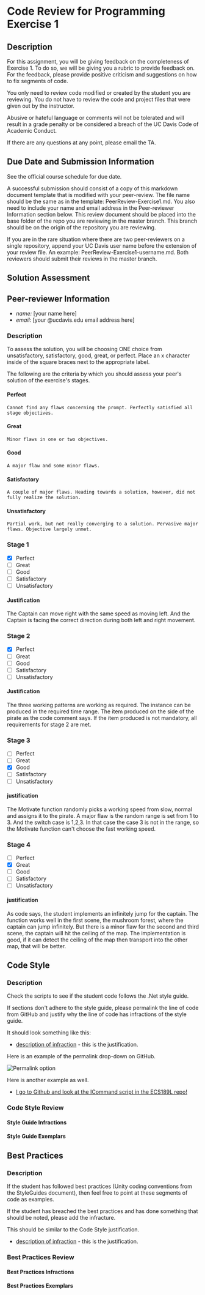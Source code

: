 # Code Review for Programming Exercise 1 #
## Description ##

For this assignment, you will be giving feedback on the completeness of Exercise 1.  To do so, we will be giving you a rubric to provide feedback on. For the feedback, please provide positive criticism and suggestions on how to fix segments of code.

You only need to review code modified or created by the student you are reviewing. You do not have to review the code and project files that were given out by the instructor.

Abusive or hateful language or comments will not be tolerated and will result in a grade penalty or be considered a breach of the UC Davis Code of Academic Conduct.

If there are any questions at any point, please email the TA.

## Due Date and Submission Information ##
See the official course schedule for due date.

A successful submission should consist of a copy of this markdown document template that is modified with your peer-review. The file name should be the same as in the template: PeerReview-Exercise1.md. You also need to include your name and email address in the Peer-reviewer Information section below. This review document should be placed into the base folder of the repo you are reviewing in the master branch. This branch should be on the origin of the repository you are reviewing.

If you are in the rare situation where there are two peer-reviewers on a single repository, append your UC Davis user name before the extension of your review file. An example: PeerReview-Exercise1-username.md. Both reviewers should submit their reviews in the master branch.  

## Solution Assessment ##

## Peer-reviewer Information

* *name:* [your name here] 
* *email:* [your @ucdavis.edu email address here]

### Description ###

To assess the solution, you will be choosing ONE choice from unsatisfactory, satisfactory, good, great, or perfect. Place an x character inside of the square braces next to the appropriate label.

The following are the criteria by which you should assess your peer's solution of the exercise's stages.

#### Perfect #### 
    Cannot find any flaws concerning the prompt. Perfectly satisfied all stage objectives.

#### Great ####
    Minor flaws in one or two objectives. 

#### Good #####
    A major flaw and some minor flaws.

#### Satisfactory ####
    A couple of major flaws. Heading towards a solution, however, did not fully realize the solution.

#### Unsatisfactory ####
    Partial work, but not really converging to a solution. Pervasive major flaws. Objective largely unmet.


### Stage 1 ###

- [x] Perfect
- [ ] Great
- [ ] Good
- [ ] Satisfactory
- [ ] Unsatisfactory

#### Justification ##### 
The Captain can move right with the same speed as moving left. And the Captain is facing the correct direction during both left and right movement.

### Stage 2 ###

- [x] Perfect
- [ ] Great
- [ ] Good
- [ ] Satisfactory
- [ ] Unsatisfactory

#### Justification ##### 
The three working patterns are working as required. The instance can be produced in the required time range. The item produced on the side of the pirate as the code comment says. If the item produced is not mandatory, all requirements for stage 2 are met.

### Stage 3 ###

- [ ] Perfect
- [ ] Great
- [x] Good
- [ ] Satisfactory
- [ ] Unsatisfactory

#### justification ##### 
The Motivate function randomly picks a working speed from slow, normal and assigns it to the pirate. A major flaw is the random range is set from 1 to 3. And the switch case is 1,2,3. In that case the case 3 is not in the range, so the Motivate function can't choose the fast working speed.

### Stage 4 ###

- [ ] Perfect
- [x] Great
- [ ] Good
- [ ] Satisfactory
- [ ] Unsatisfactory

#### justification ##### 
As code says, the student implements an infinitely jump for the captain. The function works well in the first scene, the mushroom forest, where the captain can jump infinitely. But there is a minor flaw for the second and third scene, the captain will hit the ceiling of the map. The implementation is good, if it can detect the ceiling of the map then transport into the other map, that will be better.

## Code Style ##

### Description ###
Check the scripts to see if the student code follows the .Net style guide.

If sections don't adhere to the style guide, please permalink the line of code from GitHub and justify why the line of code has infractions of the style guide.

It should look something like this:

* [description of infraction](https://github.com/dr-jam/ECS189L) - this is the justification.

Here is an example of the permalink drop-down on GitHub.

![Permalink option](../images/permalink_example.png)

Here is another example as well.

* [I go to Github and look at the ICommand script in the ECS189L repo!](https://github.com/dr-jam/ECS189L/blob/1618376092e85ffd63d3af9d9dcc1f2078df2170/Projects/CommandPatternExample/Assets/Scripts/ICommand.cs#L5)

### Code Style Review ###

#### Style Guide Infractions ####

#### Style Guide Exemplars ####

## Best Practices ##

### Description ###

If the student has followed best practices (Unity coding conventions from the StyleGuides document), then feel free to point at these segments of code as examples. 

If the student has breached the best practices and has done something that should be noted, please add the infracture.

This should be similar to the Code Style justification.

* [description of infraction](https://github.com/dr-jam/ECS189L) - this is the justification.

### Best Practices Review ###

#### Best Practices Infractions ####

#### Best Practices Exemplars ####
